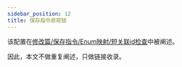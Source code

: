 ```yaml
---
sidebar_position: 12
title: 保存指令悲观锁
---
```


该配置在[修改篇/保存指令/Enum映射/短关联id检查](../mutation/save-command/id-checking)中被阐述。

因此，本文不做重复阐述，只做链接收录。